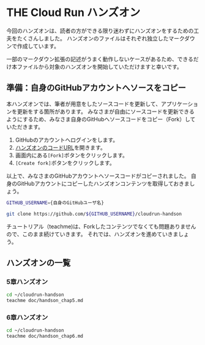 # **THE Cloud Run ハンズオン**

今回のハンズオンは、読者の方ができる限り迷わずにハンズオンをするための工夫をたくさんしました。
ハンズオンのファイルはそれぞれ独立したマークダウンで作成しています。

一部のマークダウン拡張の記述がうまく動作しないケースがあるため、できるだけ本ファイルから対象のハンズオンを開始していただけますと幸いです。

## 準備：自身のGitHubアカウントへソースをコピー

本ハンズオンでは、筆者が用意をしたソースコードを更新して、アプリケーションを更新をする箇所があります。
みなさまが自由にソースコードを更新できるようにするため、みなさま自身のGitHubへソースコードをコピー（Fork）していただきます。

1. GitHubのアカウントへログインをします。
2. [ハンズオンのコードURL](https://github.com/uma-arai/cloudrun-handson)を開きます。
3. 画面内にある`[Fork]`ボタンをクリックします。
4. `[Create fork]`ボタンをクリックします。

以上で、みなさまのGitHubアカウントへソースコードがコピーされました。
自身のGitHubアカウントにコピーしたハンズオンコンテンツを取得しておきましょう。

```bash
GITHUB_USERNAME={自身のGitHubユーザ名}
```

```bash
git clone https://github.com/${GITHUB_USERNAME}/cloudrun-handson
```

チュートリアル（teachme)は、Forkしたコンテンツでなくても問題ありませんので、このまま続けていきます。
それでは、ハンズオンを進めていきましょう。

## **ハンズオンの一覧**

### **5章ハンズオン**

```bash
cd ~/cloudrun-handson
teachme doc/handson_chap5.md
```

### **6章ハンズオン**

```bash
cd ~/cloudrun-handson
teachme doc/handson_chap6.md
```
